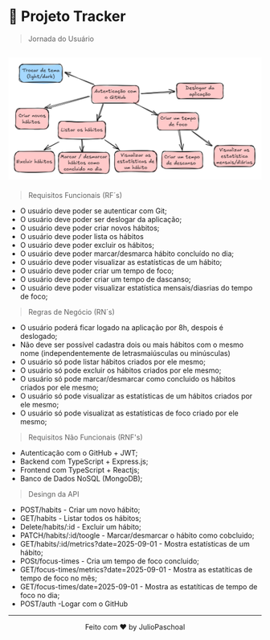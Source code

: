 # 🚀 Projeto Tracker

> Jornada do Usuário

## ![image](/img/00001.png)

> Requisitos Funcionais (RF´s)

- O usuário deve poder se autenticar com Git;
- O usuário deve poder ser deslogar da aplicação;
- O usuário deve poder criar novos hábitos;
- O usuário deve poder lista os hábitos
- O usuário deve poder excluir os hábitos;
- O usuário deve poder marcar/desmarca hábito concluído no dia;
- O usuário deve poder visualizar as estatísticas de um hábito;
- O usuário deve poder criar um tempo de foco;
- O usuário deve poder criar um tempo de dascanso;
- O usuário deve poder visualizar estatística mensais/diasrias do tempo de foco;

> Regras de Negócio (RN´s)

- O usuário poderá ficar logado na aplicação por 8h, despois é deslogado;
- Não deve ser possível cadastra dois ou mais hábitos com o mesmo nome (independentemente de letrasmaiúsculas ou minúsculas)
- O usuário só pode listar hábitos criados por ele mesmo;
- O usuário só pode excluir os hábitos criados por ele mesmo;
- O usuário só pode marcar/desmarcar como concluido os hábitos criados por ele mesmo;
- O usuário só pode visualizar as estatísticas de um hábitos criados por ele mesmo;
- O usuário só pode visualizat as estatísticas de foco criado por ele mesmo;

> Requisitos Não Funcionais (RNF's)

- Autenticação com o GitHub + JWT;
- Backend com TypeScript + Express.js;
- Frontend com TypeScript + Reactjs;
- Banco de Dados NoSQL (MongoDB);

> Desingn da API

- POST/habits - Criar um novo hábito;
- GET/habits - Listar todos os hábitos;
- Delete/habits/:id - Excluir um hábito;
- PATCH/habits/:id/toogle - Marcar/desmarcar o hábito como cobcluido;
- GET/habits/:id/metrics?date=2025-09-01 - Mostra estatísticas de um hábito;
- POSt/focus-times - Cria um tempo de foco concluido;
- GET/focus-times/metrics?date=2025-09-01 - Mostra as estatíticas de tempo de foco no mês;
- GET/focus-times/date=2025-09-01 - Mostra as estatíticas de tempo de foco no dia;
- POST/auth -Logar com o GitHub

---

<p align="center">
  Feito com ❤️ by JulioPaschoal
</p>
